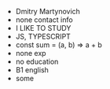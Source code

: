 - Dmitry Martynovich
- none contact info
- I LIKE TO STUDY
- JS, TYPESCRIPT
- const sum = (a, b) => a + b
- none exp
- no education
- B1 english
- some 
